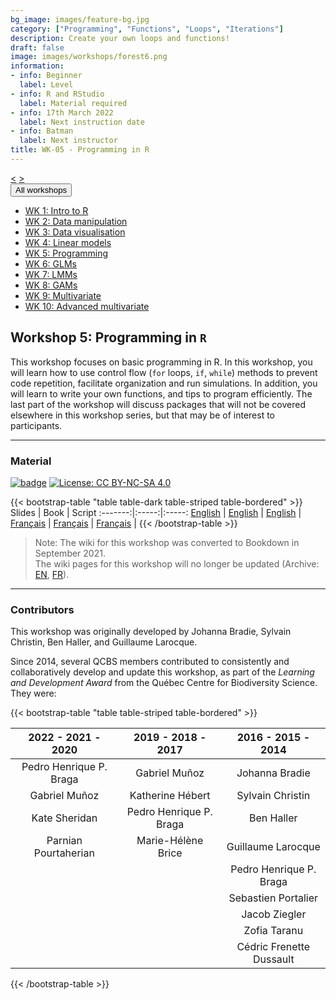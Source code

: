 ```yaml
---
bg_image: images/feature-bg.jpg
category: ["Programming", "Functions", "Loops", "Iterations"]
description: Create your own loops and functions!
draft: false
image: images/workshops/forest6.png
information:
- info: Beginner
  label: Level
- info: R and RStudio
  label: Material required
- info: 17th March 2022
  label: Next instruction date
- info: Batman
  label: Next instructor
title: WK-05 - Programming in R
---
```

<div class="btn-group" role="group" aria-label="...">
  <a href="https://r.qcbs.ca/workshops/r-workshop-04/" button type="button" class="btn btn-default"><</button></a>
  <a href="https://r.qcbs.ca/workshops/r-workshop-06/"button type="button" class="btn btn-default">></button></a>

  <div class="btn-group" role="group">
    <button type="button" class="btn btn-default dropdown-toggle" data-toggle="dropdown" aria-haspopup="true" aria-expanded="false">
      All workshops
      <span class="caret"></span>
    </button>
    <ul class="dropdown-menu">
      <li><a href="https://r.qcbs.ca/workshops/r-workshop-01/">WK 1: Intro to R</a></li>
      <li><a href="https://r.qcbs.ca/workshops/r-workshop-02/">WK 2: Data manipulation</a></li>
      <li><a href="https://r.qcbs.ca/workshops/r-workshop-03/">WK 3: Data visualisation</a></li>
      <li><a href="https://r.qcbs.ca/workshops/r-workshop-04/">WK 4: Linear models</a></li>
      <li><a href="https://r.qcbs.ca/workshops/r-workshop-05/">WK 5: Programming</a></li>
      <li><a href="https://r.qcbs.ca/workshops/r-workshop-06/">WK 6: GLMs</a></li>
      <li><a href="https://r.qcbs.ca/workshops/r-workshop-07/">WK 7: LMMs</a></li>
      <li><a href="https://r.qcbs.ca/workshops/r-workshop-08/">WK 8: GAMs</a></li>
      <li><a href="https://r.qcbs.ca/workshops/r-workshop-09/">WK 9: Multivariate</a></li>
      <li><a href="https://r.qcbs.ca/workshops/r-workshop-10/">WK 10: Advanced multivariate</a></li>
    </ul>
  </div>
</div>


## Workshop 5: Programming in `R`

This workshop focuses on basic programming in R. In this workshop, you will learn how to use control flow (`for` loops, `if`, `while`) methods to prevent code repetition, facilitate organization and run simulations. In addition, you will learn to write your own functions, and tips to program efficiently. The last part of the workshop will discuss packages that will not be covered elsewhere in this workshop series, but that may be of interest to participants.

----

### Material

[![badge](https://img.shields.io/static/v1?style=flat&label=Workshop&message=05&color=blue&logo=github)](https://github.com/QCBSRworkshops/workshop05) [![License: CC BY-NC-SA 4.0](https://img.shields.io/badge/License-CC%20BY--NC--SA%204.0-orange.svg)](https://creativecommons.org/licenses/by-nc-sa/4.0/)

{{< bootstrap-table "table table-dark table-striped table-bordered" >}}
 Slides | Book | Script 
:-------:|:-----:|:-----:
<a href="https://r.qcbs.ca/workshop05/pres-en/workshop05-pres-en.html" button type="button" class="btn btn-default">English</button></a> | <a href="https://r.qcbs.ca/workshop05/book-en/index.html" button type="button" class="btn btn-default">English</button></a> | <a href="https://r.qcbs.ca/workshop05/book-en/workshop05-script-en.R" button type="button" class="btn btn-default">English</button></a> |
<a href="https://r.qcbs.ca/workshop05/pres-fr/workshop05-pres-fr.html" button type="button" class="btn btn-default">Français</button></a> | <a href="https://r.qcbs.ca/workshop05/book-fr/index.html" button type="button" class="btn btn-default">Français</button></a> | <a href="https://r.qcbs.ca/workshop05/book-fr/workshop05-script-fr.R" button type="button" class="btn btn-default">Français</button></a> |
{{< /bootstrap-table >}}


> Note: The wiki for this workshop was converted to Bookdown in September 2021. <br> 
> The wiki pages for this workshop will no longer be updated (Archive: [EN](https://wiki.qcbs.ca/r_workshop5), [FR](https://wiki.qcbs.ca/r_atelier5)). 

----

### Contributors 

This workshop was originally developed by Johanna Bradie, Sylvain Christin, Ben Haller, and Guillaume Larocque.

Since 2014, several QCBS members contributed to consistently and collaboratively develop and update this workshop, as part of the *Learning and Development Award* from the Québec Centre for Biodiversity Science. They were:

{{< bootstrap-table "table table-striped table-bordered" >}}

|      2022 - 2021 - 2020     |      2019 - 2018 - 2017     |      2016 - 2015 - 2014      |
|:---------------------------:|:---------------------------:|:----------------------------:|
| Pedro Henrique P. Braga  | Gabriel Muñoz | Johanna Bradie |
| Gabriel Muñoz  | Katherine Hébert  | Sylvain Christin |
| Kate Sheridan  | Pedro Henrique P. Braga | Ben Haller |
| Parnian Pourtaherian  | Marie-Hélène Brice | Guillaume Larocque |
|   |  | Pedro Henrique P. Braga |
|   |  | Sebastien Portalier |
|   |  | Jacob Ziegler |
|   |  | Zofia Taranu |
|   |  | Cédric Frenette Dussault |

{{< /bootstrap-table >}}
